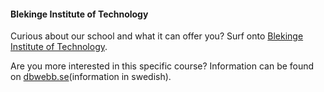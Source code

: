 #### Blekinge Institute of Technology

Curious about our school and what it can offer you?
Surf onto [Blekinge Institute of Technology](https://www.bth.se/eng/).

Are you more interested in this specific course?
Information can be found on [dbwebb.se](https://dbwebb.se/kurser/ramverk1-v2)(information in swedish).
